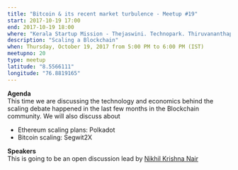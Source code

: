 ```yaml
---
title: "Bitcoin & its recent market turbulence - Meetup #19"
start: 2017-10-19 17:00
end: 2017-10-19 18:00
where: "Kerala Startup Mission - Thejaswini. Technopark. Thiruvananthapuram."
description: "Scaling a Blockchain"
when: Thursday, October 19, 2017 from 5:00 PM to 6:00 PM (IST)
meetupno: 20
type: meetup
latitude: "8.5566111"
longitude: "76.8819165"
---
```


**Agenda**   
This time we are discussing the technology and economics behind the scaling debate happened in the last few months in the Blockchain community. We will also discuss about

- Ethereum scaling plans: Polkadot
- Bitcoin scaling: Segwit2X

**Speakers**  
This is going to be an open discussion lead by [Nikhil Krishna Nair](https://www.linkedin.com/in/nikhilkrishna)
